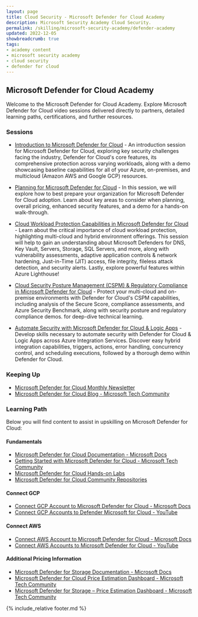 ```yaml
---
layout: page
title: Cloud Security - Microsoft Defender for Cloud Academy
description: Microsoft Security Academy Cloud Security.
permalink: /skilling/microsoft-security-academy/defender-academy
updated: 2022-12-05
showbreadcrumb: true
tags: 
- academy content
- microsoft security academy
- cloud security
- defender for cloud
---
```


## Microsoft Defender for Cloud Academy
Welcome to the Microsoft Defender for Cloud Academy. Explore Microsoft Defender for Cloud video sessions delivered directly to partners, detailed learning paths, certifications, and further resources.


### Sessions
* [Introduction to Microsoft Defender for Cloud](https://www.youtube.com/watch?v=SPle4DyJ00A) - An introduction session for Microsoft Defender for Cloud, exploring key security challenges facing the industry, Defender for Cloud's core features, its comprehensive protection across varying workloads, along with a demo showcasing baseline capabilities for all of your Azure, on-premises, and multicloud (Amazon AWS and Google GCP) resources.

* [Planning for Microsoft Defender for Cloud](https://www.youtube.com/watch?v=8Y6v2vUdAJ4) - In this session, we will explore how to best prepare your organization for Microsoft Defender for Cloud adoption. Learn about key areas to consider when planning, overall pricing, enhanced security features, and a demo for a hands-on walk-through.

* [Cloud Workload Protection Capabilities in Microsoft Defender for Cloud](https://www.youtube.com/watch?v=p8sc8NaSe8U) - Learn about the critical importance of cloud workload protection, highlighting multi-cloud and hybrid environment offerings. This session will help to gain an understanding about Microsoft Defenders for DNS, Key Vault, Servers, Storage, SQL Servers, and more, along with vulnerability assessments, adaptive application controls & network hardening, Just-in-Time (JIT) access, file integrity, fileless attack detection, and security alerts. Lastly, explore powerful features within Azure Lighthouse!

* [Cloud Security Posture Management (CSPM) & Regulatory Compliance in Microsoft Defender for Cloud](https://www.youtube.com/watch?v=o1THcHOT2p0) - Protect your multi-cloud and on-premise environments with Defender for Cloud's CSPM capabilities, including analysis of the Secure Score, compliance assessments, and Azure Security Benchmark, along with security posture and regulatory compliance demos. for deep-dive technical learning.

* [Automate Security with Microsoft Defender for Cloud & Logic Apps](https://www.youtube.com/watch?v=u6N5PwQy61w) - Develop skills necessary to automate security with Defender for Cloud & Logic Apps across Azure Integration Services. Discover easy hybrid integration capabilities, triggers, actions, error handling, concurrency control, and scheduling executions, followed by a thorough demo within Defender for Cloud.


### Keeping Up
* [Microsoft Defender for Cloud Monthly Newsletter](https://aka.ms/ASCNewsSubscribe)
* [Microsoft Defender for Cloud Blog - Microsoft Tech Community](https://techcommunity.microsoft.com/t5/microsoft-defender-for-cloud/bd-p/MicrosoftDefenderCloud)


### Learning Path
Below you will find content to assist in upskilling on Microsoft Defender for Cloud:

#### Fundamentals
* [Microsoft Defender for Cloud Documentation - Microsoft Docs](https://learn.microsoft.com/en-us/azure/defender-for-cloud/)
* [Getting Started with Microsoft Defender for Cloud - Microsoft Tech Community](https://techcommunity.microsoft.com/t5/fasttrack-for-azure/getting-started-with-microsoft-defender-for-cloud/ba-p/3255653)
* [Microsoft Defender for Cloud Hands-on Labs](https://aka.ms/MDFCLabs)
* [Microsoft Defender for Cloud Community Repositories](https://github.com/Azure/Microsoft-Defender-for-Cloud)

#### Connect GCP
* [Connect GCP Account to Microsoft Defender for Cloud - Microsoft Docs](https://docs.microsoft.com/en-us/azure/defender-for-cloud/quickstart-onboard-gcp)
* [Connect GCP Accounts to Defender Microsoft for Cloud - YouTube](https://www.youtube.com/watch?v=6BpXG3EHoMo)

#### Connect AWS
* [Connect AWS Account to Microsoft Defender for Cloud - Microsoft Docs](https://docs.microsoft.com/en-us/azure/defender-for-cloud/quickstart-onboard-aws?pivots=env-settings)
* [Connect AWS Accounts to Microsoft Defender for Cloud - YouTube](https://www.youtube.com/watch?v=UwYWAClAtgc)

#### Additional Pricing Information
* [Microsoft Defender for Storage Documentation - Microsoft Docs](https://learn.microsoft.com/en-us/azure/defender-for-cloud/defender-for-storage-introduction)
* [Microsoft Defender for Cloud Price Estimation Dashboard - Microsoft Tech Community](https://techcommunity.microsoft.com/t5/microsoft-defender-for-cloud/microsoft-defender-for-cloud-price-estimation-dashboard/ba-p/3247622)
* [Microsoft Defender for Storage – Price Estimation Dashboard - Microsoft Tech Community](https://techcommunity.microsoft.com/t5/microsoft-defender-for-cloud/microsoft-defender-for-storage-price-estimation-dashboard/ba-p/2429724)


{% include_relative footer.md %}